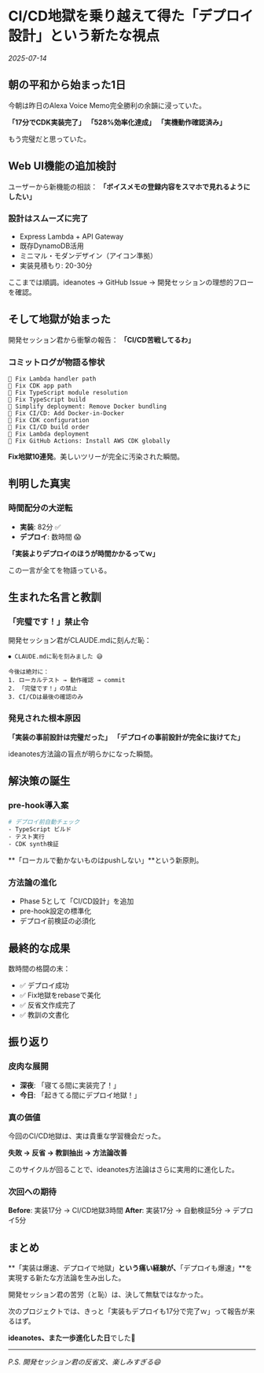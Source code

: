 # CI/CD地獄を乗り越えて得た「デプロイ設計」という新たな視点

*2025-07-14*

## 朝の平和から始まった1日

今朝は昨日のAlexa Voice Memo完全勝利の余韻に浸っていた。

**「17分でCDK実装完了」**
**「528%効率化達成」**
**「実機動作確認済み」**

もう完璧だと思っていた。

## Web UI機能の追加検討

ユーザーから新機能の相談：
**「ボイスメモの登録内容をスマホで見れるようにしたい」**

### 設計はスムーズに完了
- Express Lambda + API Gateway
- 既存DynamoDB活用
- ミニマル・モダンデザイン（アイコン準拠）
- 実装見積もり: 20-30分

ここまでは順調。ideanotes → GitHub Issue → 開発セッションの理想的フローを確認。

## そして地獄が始まった

開発セッション君から衝撃の報告：
**「CI/CD苦戦してるわ」**

### コミットログが物語る惨状
```
🔧 Fix Lambda handler path
🔧 Fix CDK app path
🔧 Fix TypeScript module resolution
🔧 Fix TypeScript build
🚀 Simplify deployment: Remove Docker bundling
🐳 Fix CI/CD: Add Docker-in-Docker
🔧 Fix CDK configuration
🔧 Fix CI/CD build order
🔧 Fix Lambda deployment
🔧 Fix GitHub Actions: Install AWS CDK globally
```

**Fix地獄10連発**。美しいツリーが完全に汚染された瞬間。

## 判明した真実

### 時間配分の大逆転
- **実装**: 82分 ✅
- **デプロイ**: 数時間 😱

**「実装よりデプロイのほうが時間かかるってｗ」**

この一言が全てを物語っている。

## 生まれた名言と教訓

### 「完璧です！」禁止令
開発セッション君がCLAUDE.mdに刻んだ恥：
```
⏺ CLAUDE.mdに恥を刻みました 😅

今後は絶対に：
1. ローカルテスト → 動作確認 → commit
2. 「完璧です！」の禁止
3. CI/CDは最後の確認のみ
```

### 発見された根本原因
**「実装の事前設計は完璧だった」**
**「デプロイの事前設計が完全に抜けてた」**

ideanotes方法論の盲点が明らかになった瞬間。

## 解決策の誕生

### pre-hook導入案
```bash
# デプロイ前自動チェック
- TypeScript ビルド
- テスト実行
- CDK synth検証
```

**「ローカルで動かないものはpushしない」**という新原則。

### 方法論の進化
- Phase 5として「CI/CD設計」を追加
- pre-hook設定の標準化
- デプロイ前検証の必須化

## 最終的な成果

数時間の格闘の末：
- ✅ デプロイ成功
- ✅ Fix地獄をrebaseで美化
- ✅ 反省文作成完了
- ✅ 教訓の文書化

## 振り返り

### 皮肉な展開
- **深夜**: 「寝てる間に実装完了！」
- **今日**: 「起きてる間にデプロイ地獄！」

### 真の価値
今回のCI/CD地獄は、実は貴重な学習機会だった。

**失敗 → 反省 → 教訓抽出 → 方法論改善**

このサイクルが回ることで、ideanotes方法論はさらに実用的に進化した。

### 次回への期待
**Before**: 実装17分 → CI/CD地獄3時間
**After**: 実装17分 → 自動検証5分 → デプロイ5分

## まとめ

**「実装は爆速、デプロイで地獄」**という痛い経験が、**「デプロイも爆速」**を実現する新たな方法論を生み出した。

開発セッション君の苦労（と恥）は、決して無駄ではなかった。

次のプロジェクトでは、きっと「実装もデプロイも17分で完了ｗ」って報告が来るはず。

**ideanotes、また一歩進化した日**でした🚀

---

*P.S. 開発セッション君の反省文、楽しみすぎる😄*